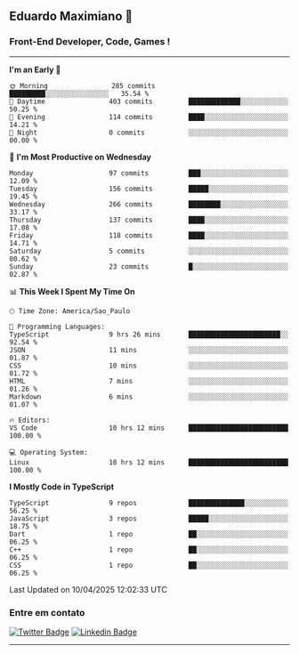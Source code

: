 ## Eduardo Maximiano 👋

### Front-End Developer, Code, Games !

---

<!--START_SECTION:waka-->
**I'm an Early 🐤** 

```text
🌞 Morning                285 commits         █████████░░░░░░░░░░░░░░░░   35.54 % 
🌆 Daytime                403 commits         █████████████░░░░░░░░░░░░   50.25 % 
🌃 Evening                114 commits         ████░░░░░░░░░░░░░░░░░░░░░   14.21 % 
🌙 Night                  0 commits           ░░░░░░░░░░░░░░░░░░░░░░░░░   00.00 % 
```
📅 **I'm Most Productive on Wednesday** 

```text
Monday                   97 commits          ███░░░░░░░░░░░░░░░░░░░░░░   12.09 % 
Tuesday                  156 commits         █████░░░░░░░░░░░░░░░░░░░░   19.45 % 
Wednesday                266 commits         ████████░░░░░░░░░░░░░░░░░   33.17 % 
Thursday                 137 commits         ████░░░░░░░░░░░░░░░░░░░░░   17.08 % 
Friday                   118 commits         ████░░░░░░░░░░░░░░░░░░░░░   14.71 % 
Saturday                 5 commits           ░░░░░░░░░░░░░░░░░░░░░░░░░   00.62 % 
Sunday                   23 commits          █░░░░░░░░░░░░░░░░░░░░░░░░   02.87 % 
```


📊 **This Week I Spent My Time On** 

```text
🕑︎ Time Zone: America/Sao_Paulo

💬 Programming Languages: 
TypeScript               9 hrs 26 mins       ███████████████████████░░   92.54 % 
JSON                     11 mins             ░░░░░░░░░░░░░░░░░░░░░░░░░   01.87 % 
CSS                      10 mins             ░░░░░░░░░░░░░░░░░░░░░░░░░   01.72 % 
HTML                     7 mins              ░░░░░░░░░░░░░░░░░░░░░░░░░   01.26 % 
Markdown                 6 mins              ░░░░░░░░░░░░░░░░░░░░░░░░░   01.07 % 

🔥 Editors: 
VS Code                  10 hrs 12 mins      █████████████████████████   100.00 % 

💻 Operating System: 
Linux                    10 hrs 12 mins      █████████████████████████   100.00 % 
```

**I Mostly Code in TypeScript** 

```text
TypeScript               9 repos             ██████████████░░░░░░░░░░░   56.25 % 
JavaScript               3 repos             █████░░░░░░░░░░░░░░░░░░░░   18.75 % 
Dart                     1 repo              ██░░░░░░░░░░░░░░░░░░░░░░░   06.25 % 
C++                      1 repo              ██░░░░░░░░░░░░░░░░░░░░░░░   06.25 % 
CSS                      1 repo              ██░░░░░░░░░░░░░░░░░░░░░░░   06.25 % 
```




 Last Updated on 10/04/2025 12:02:33 UTC
<!--END_SECTION:waka-->

### Entre em contato

[![Twitter Badge](https://img.shields.io/badge/-@edmaxi-1ca0f1?style=flat-square&labelColor=1ca0f1&logo=twitter&logoColor=white&link=https://twitter.com/edmaxi)](https://twitter.com/edmaxi)
[![Linkedin Badge](https://img.shields.io/badge/-Eduardo_Maximiano-0077B5?style=flat-square&logo=Linkedin&logoColor=white&link=https://www.linkedin.com/in/maximiano-eduardo)](https://www.linkedin.com/in/maximiano-eduardo)

---
